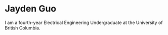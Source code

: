 # Jayden Guo

I am a fourth-year Electrical Engineering Undergraduate at the University of British Columbia.
